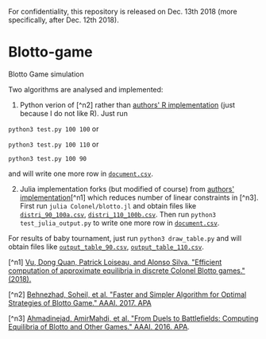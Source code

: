 For confidentiality, this repository is released on Dec. 13th 2018 (more specifically, after Dec. 12th 2018).


# Blotto-game
Blotto Game simulation

Two algorithms are analysed and implemented:
1. Python verion of [^n2] rather than [authors' R implementation](https://github.com/dongquan11/Approx_discrete_Blotto) (just because I do not like R).
Just run 

```python3 test.py 100 100``` or 

```python3 test.py 100 110``` or

```python3 test.py 100 90```

and will write one more row in [```document.csv```](document.csv).

2. Julia implementation forks (but modified of course) from [authors' implementation](github.com/Soben713/ColonelBlotto)[^n1] which reduces number of linear constraints in [^n3].
First run ```julia Colonel/blotto.jl``` and obtain files like [```distri_90_100a.csv```](Colonel/distri_90_100a.csv), [```distri_110_100b.csv```](Colonel/distri_110_100b.csv). Then run ```python3 test_julia_output.py``` to write one more row in [```document.csv```](document.csv).

For results of baby tournament, just run ```python3 draw_table.py``` and will obtain files like [```output_table_90.csv```](output_table_90.csv), [```output_table_110.csv```](output_table_110.csv).


[^n1] [Vu, Dong Quan, Patrick Loiseau, and Alonso Silva. "Efficient computation of approximate equilibria in discrete Colonel Blotto games." (2018).](https://hal.archives-ouvertes.fr/hal-01787505/)

[^n2] [Behnezhad, Soheil, et al. "Faster and Simpler Algorithm for Optimal Strategies of Blotto Game." AAAI. 2017.
APA](http://www.aaai.org/ocs/index.php/AAAI/AAAI17/paper/download/14980/13777)

[^n3] [Ahmadinejad, AmirMahdi, et al. "From Duels to Battlefields: Computing Equilibria of Blotto and Other Games." AAAI. 2016.
APA](http://www.aaai.org/ocs/index.php/AAAI/AAAI16/paper/download/12163/11607).
